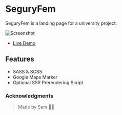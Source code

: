 # SeguryFem

SeguryFem is a landing page for a university project.

![Screenshot](/images/doc/ui.png)

- [Live Demo](https://samhernandezc24.github.io/SeguryFem/)

## Features

- SASS & SCSS
- Google Maps Marker
- Optional SSR Prerendering Script

### Acknowledgments

> Made by Sam 🖖🚀
